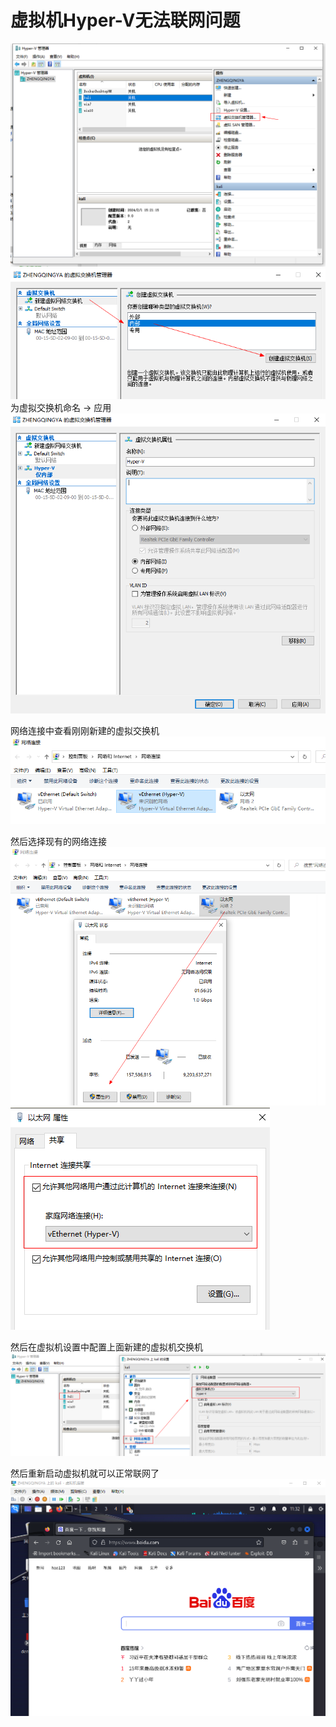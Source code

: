 # 虚拟机Hyper-V无法联网问题

![](./images/02-Hyper-V无法联网问题-1706843349788.png)
![](./images/02-Hyper-V无法联网问题-1706843562941.png)
为虚拟交换机命名 -> 应用
![](./images/02-Hyper-V无法联网问题-1706843785027.png)

网络连接中查看刚刚新建的虚拟交换机
![](./images/02-Hyper-V无法联网问题-1706843915936.png)

然后选择现有的网络连接
![](./images/02-Hyper-V无法联网问题-1706844048531.png)
![](./images/02-Hyper-V无法联网问题-1706844089701.png)


然后在虚拟机设置中配置上面新建的虚拟机交换机
![](./images/02-Hyper-V无法联网问题-1706844561987.png)

然后重新启动虚拟机就可以正常联网了
![](./images/02-Hyper-V无法联网问题-1706844768525.png)
